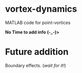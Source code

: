 # vortex-dynamics
MATLAB code for point-vortices

**No Time to add info** **(-_-)>**

# Future addition
Boundary effects. (_wait for it!_)
